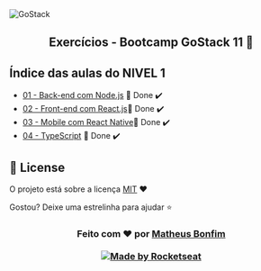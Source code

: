 <img alt="GoStack" src="https://storage.googleapis.com/golden-wind/bootcamp-gostack/header-desafios.png" />
<h2 align="center">
  Exercícios - Bootcamp GoStack 11 🚀
</h2>

## Índice das aulas do NIVEL 1

- [01 - Back-end com Node.js](https://github.com/DanielObara/bootcamp-gostack-exercicios/tree/master/nivel-1/aula-1-conceitos-node) 🚀 Done :heavy_check_mark:
- [02 - Front-end com React.js](https://github.com/DanielObara/bootcamp-gostack-exercicios/tree/master/nivel-1/aula-2-frontend-react)🚀 Done :heavy_check_mark:
- [03 - Mobile com React Native](https://github.com/DanielObara/bootcamp-gostack-exercicios/tree/master/nivel-1/aula-3-mobile-react-native)🚀 Done :heavy_check_mark:
- [04 - TypeScript](https://github.com/DanielObara/bootcamp-gostack-exercicios/tree/master/nivel-1/aula-4-conceitos-typescript) 🚀 Done :heavy_check_mark:

## :memo: License

O projeto está sobre a licença [MIT](./LICENSE) ❤️ 

Gostou? Deixe uma estrelinha para ajudar ⭐

<!-- Mensagem final -->
<h3 align="center">
Feito com ❤️ por <a href="https://www.linkedin.com/in/matheus-bonfim-448667169/">Matheus Bonfim</a>
<br><br>
<a href="https://rocketseat.com.br">
  <img alt="Made by Rocketseat" src="https://img.shields.io/badge/made%20by-Rocketseat-%237519C1">
</a>
</h3>
</h3>

